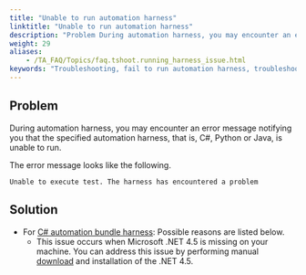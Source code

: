 ```yaml
--- 
title: "Unable to run automation harness"
linktitle: "Unable to run automation harness"
description: "Problem During automation harness, you may encounter an error message notifying you that the specified automation harness, that is, C#, Python or Java, is unable to run. The error message looks like ..."
weight: 29
aliases: 
    - /TA_FAQ/Topics/faq.tshoot.running_harness_issue.html
keywords: "Troubleshooting, fail to run automation harness, troubleshooting"
---
```


## Problem  

During automation harness, you may encounter an error message notifying you that the specified automation harness, that is, C\#, Python or Java, is unable to run.

The error message looks like the following.

```
Unable to execute test. The harness has encountered a problem
```

## Solution  

-   For [C\# automation bundle harness](/testarchitect-tutorial/part-3-extending-testarchitect/lesson-8-using-an-automation-harness/working-with-the-c-bundle-harness/): Possible reasons are listed below.
    -   This issue occurs when Microsoft .NET 4.5 is missing on your machine. You can address this issue by performing manual [download](https://www.microsoft.com/net/download) and installation of the .NET 4.5.






